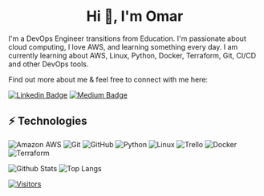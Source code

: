 <h1 align="center">Hi 👋, I'm Omar</h1>
I'm a DevOps Engineer transitions from Education. I'm passionate about cloud computing, I love AWS, and learning something every day. I am currently learning about AWS, Linux, Python, Docker, Terraform, Git, CI/CD and other DevOps tools.

<!-- Introduce yourself and give a brief introduction about yourself here.  Also include what tech you're interested in and what you are currently learning -->

Find out more about me & feel free to connect with me here:

<!-- Replace the fields below with the information requested. Remember to remove the encapsulating <> characters. For spaces in names, use %20 (e.g. Broadus%20Palmer) -->

[![Linkedin Badge](https://img.shields.io/badge/-Omar%20Egal-blue?style=flat-square&logo=Linkedin&logoColor=white&link=https://www.linkedin.com/in/omar-egal/)](https://www.linkedin.com/in/omar-egal/)
[![Medium Badge](https://img.shields.io/badge/Omar%20Egal-12100E?style=flat-square&logo=medium&logoColor=white&link=https://medium.com/@omar.egal/)](https://medium.com/@omar.egal/)

## ⚡ Technologies

<!-- Check out the Badges folder for more badges -->

![Amazon AWS](https://img.shields.io/badge/Amazon%20AWS-232F3E?style=flat-square&logo=amazon-aws)
![Git](https://img.shields.io/badge/-Git-black?style=flat-square&logo=git)
![GitHub](https://img.shields.io/badge/-GitHub-181717?style=flat-square&logo=github)
![Python](https://img.shields.io/badge/-Python-black?style=flat-square&logo=Python)
![Linux](https://img.shields.io/badge/Linux-FCC624?style=flat-square&logo=linux&logoColor=black)
![Trello](https://img.shields.io/badge/Trello-%23026AA7.svg?style=flat-square&logo=Trello&logoColor=white)
![Docker](https://img.shields.io/badge/docker-%230db7ed.svg?style=for-the-badge&logo=docker&logoColor=white)
![Terraform](https://img.shields.io/badge/terraform-%235835CC.svg?style=for-the-badge&logo=terraform&logoColor=white)

<!-- Replace the fields below with the information requested. Remember to remove the encapsulating <> characters. -->

![Github Stats](https://github-readme-stats.vercel.app/api?username=omar-egal&count_private=true&show_icons=true&include_all_commits=true)
![Top Langs](https://github-readme-stats.vercel.app/api/top-langs/?username=omar-egal&hide=TeX&layout=compact)


[![Visitors](https://api.visitorbadge.io/api/visitors?path=omar-egal%2Fomar-egal&label=VISITORS&countColor=%23263759)](https://visitorbadge.io/status?path=omar-egal%2Fomar-egal)
